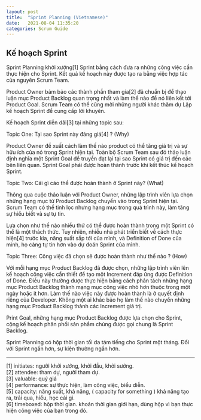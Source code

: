 ```yaml
---
layout: post
title:  "Sprint Planning (Vietnamese)"
date:   2021-08-04 11:35:20
categories: Scrum Guide
---
```


## Kế hoạch Sprint

Sprint Planning khởi xướng[1] Sprint bằng cách đưa ra những công việc cần thực hiện cho Sprint. Kết quả kế hoạch này được tạo ra bằng việc hợp tác của nguyên Scrum Team.

Product Owner bảm bảo các thành phần tham gia[2] đã chuẩn bị để thạo luận mục Product  Backlog quan trọng nhất và làm thế nào để nó liên kết tới Product Goal. Scrum Team có thể cũng mời những người khác thăm dự Lập kế hoạch Sprint để cung cấp lời khuyên.

Kế hoạch Sprint diễn dãi[3] tại những topic sau:

Topic One: Tại sao Sprint này đáng giá[4] ? (Why)

Product Owner đề xuất cách làm thế nào product có thể tăng giá trị và sự hữu ích của nó trong Sprint hiện tại. Toàn bộ Scrum Team sau đó thảo luận định nghĩa một Sprint Goal để truyền đạt lại tại sao Sprint có giá trị đến các bên liên quan. Sprint Goal phải được hoàn thành trước khi kết thúc kế hoạch Sprint.

Topic Two: Cái gì cáo thể được hoàn thành ở Sprint này? (What)

Thông qua cuộc thảo luận với Product Owner, những lập trình viên lựa chọn những hạng mục từ Product Backlog chuyển vào trong Sprint hiện tại. Scrum Team có thể tinh lọc nhưng hạng mục trong quá trình này, làm tăng sự hiểu biết và sự tự tin.

Lựa chọn như thế nào nhiều thứ có thể được hoàn thành trong một Sprint có thể là một thách thức. Tuy nhiên, nhiều nhà phát triển biết về cách thực hiện[4] trước kia, năng suất sắp tới của mình, và Definition of Done của mình, họ càng tự tin hơn vào dự đoán Sprint của mình.

Topic Three: Công việc đã chọn sẽ được hoàn thành như thế nào ? (How)

Với mỗi hạng mục Product Backlog đã được chọn, những lập trình viên lên kế hoạch công việc cần thiết để tạo một Increment đáp ứng được Definition of Done. Điều này thường được thực hiện bằng cách phân tách những hạng mục Product Backlog thành mạng mục công việc nhỏ hơn thuộc trong một ngày hoặc it hơn. Làm thế nào việc này được hoàn thành là ở quyết định riêng của Developer. Không một ai khác bảo họ làm thế nào chuyển những hạng mục Product Backlog thành các Increment giá trị.

Print Goal, những hạng mục Product Backlog được lựa chọn cho Sprint, cộng kế hoạch phân phối sản phẩm chúng được gọi chung là Sprint Backlog.

Sprint Planning có hộp thời gian tối da tám tiếng cho Sprint một tháng. Đối với Sprint ngắn hơn, sự kiện thường ngắn hơn.

------

[1] initiates: người khởi xướng, khởi đầu, khởi sướng.<br>[2] attendee: tham dự, người tham dự.<br>[3] valuable: quý giá<br>[4] performance: sự thực hiện, làm công việc, biểu diễn.<br>[5] capacity: năng suất, khả năng, ( capacity for something ) khả năng tạo ra, trải qua, hiểu, học cái gì.<br>[6] timeboxed: hộp thời gian. khoản thời gian giới hạn, dùng hộp vì bạn thực hiện công việc của bạn trong đó.
